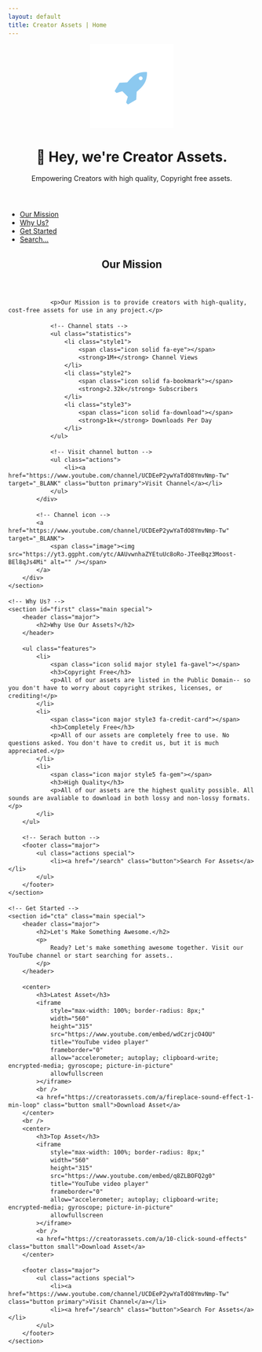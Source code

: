 ```yaml
---
layout: default
title: Creator Assets | Home
---
```


<!-- Header -->
<header id="header" class="alt">
    <span class="logo"><img src="images/logo.svg" alt="" /></span>
    <h1>👋 Hey, we're Creator Assets.</h1>
    <p>Empowering Creators with high quality, Copyright free assets.</p>
</header>

<!-- Nav -->
<nav id="nav">
    <ul>
        <li><a href="#intro" class="active">Our Mission</a></li>
        <li><a href="#first">Why Us?</a></li>
        <li><a href="#cta">Get Started</a></li>
        <li><a href="https://creatorassets.com/search">Search...</a></li>
    </ul>
</nav>

<!-- Main -->
<div id="main">
    <!-- Our Mission -->
    <section id="intro" class="main">
        <div class="spotlight">
            <div class="content">
                <header class="major">
                    <h2>Our Mission</h2>
                </header>

                <p>Our Mission is to provide creators with high-quality, cost-free assets for use in any project.</p>

                <!-- Channel stats -->
                <ul class="statistics">
                    <li class="style1">
                        <span class="icon solid fa-eye"></span>
                        <strong>1M+</strong> Channel Views
                    </li>
                    <li class="style2">
                        <span class="icon solid fa-bookmark"></span>
                        <strong>2.32k</strong> Subscribers
                    </li>
                    <li class="style3">
                        <span class="icon solid fa-download"></span>
                        <strong>1k+</strong> Downloads Per Day
                    </li>
                </ul>

                <!-- Visit channel button -->
                <ul class="actions">
                    <li><a href="https://www.youtube.com/channel/UCDEeP2ywYaTdO8YmvNmp-Tw" target="_BLANK" class="button primary">Visit Channel</a></li>
                </ul>
            </div>

            <!-- Channel icon -->
            <a href="https://www.youtube.com/channel/UCDEeP2ywYaTdO8YmvNmp-Tw" target="_BLANK">
                <span class="image"><img src="https://yt3.ggpht.com/ytc/AAUvwnhaZYEtuUc8oRo-JTeeBqz3Moost-BEl8qJs4Mi" alt="" /></span>
            </a>
        </div>
    </section>

    <!-- Why Us? -->
    <section id="first" class="main special">
        <header class="major">
            <h2>Why Use Our Assets?</h2>
        </header>

        <ul class="features">
            <li>
                <span class="icon solid major style1 fa-gavel"></span>
                <h3>Copyright Free</h3>
                <p>All of our assets are listed in the Public Domain-- so you don't have to worry about copyright strikes, licenses, or crediting!</p>
            </li>
            <li>
                <span class="icon major style3 fa-credit-card"></span>
                <h3>Completely Free</h3>
                <p>All of our assets are completely free to use. No questions asked. You don't have to credit us, but it is much appreciated.</p>
            </li>
            <li>
                <span class="icon major style5 fa-gem"></span>
                <h3>High Quality</h3>
                <p>All of our assets are the highest quality possible. All sounds are avaliable to download in both lossy and non-lossy formats.</p>
            </li>
        </ul>

        <!-- Serach button -->
        <footer class="major">
            <ul class="actions special">
                <li><a href="/search" class="button">Search For Assets</a></li>
            </ul>
        </footer>
    </section>

    <!-- Get Started -->
    <section id="cta" class="main special">
        <header class="major">
            <h2>Let's Make Something Awesome.</h2>
            <p>
                Ready? Let's make something awesome together. Visit our YouTube channel or start searching for assets..
            </p>
        </header>

        <center>
            <h3>Latest Asset</h3>
            <iframe
                style="max-width: 100%; border-radius: 8px;"
                width="560"
                height="315"
                src="https://www.youtube.com/embed/wdCzrjcO4OU"
                title="YouTube video player"
                frameborder="0"
                allow="accelerometer; autoplay; clipboard-write; encrypted-media; gyroscope; picture-in-picture"
                allowfullscreen
            ></iframe>
            <br />
            <a href="https://creatorassets.com/a/fireplace-sound-effect-1-min-loop" class="button small">Download Asset</a>
        </center>
        <br />
        <center>
            <h3>Top Asset</h3>
            <iframe
                style="max-width: 100%; border-radius: 8px;"
                width="560"
                height="315"
                src="https://www.youtube.com/embed/q8ZLBOFQ2g0"
                title="YouTube video player"
                frameborder="0"
                allow="accelerometer; autoplay; clipboard-write; encrypted-media; gyroscope; picture-in-picture"
                allowfullscreen
            ></iframe>
            <br />
            <a href="https://creatorassets.com/a/10-click-sound-effects" class="button small">Download Asset</a>
        </center>

        <footer class="major">
            <ul class="actions special">
                <li><a href="https://www.youtube.com/channel/UCDEeP2ywYaTdO8YmvNmp-Tw" class="button primary">Visit Channel</a></li>
                <li><a href="/search" class="button">Search For Assets</a></li>
            </ul>
        </footer>
    </section>
</div>

